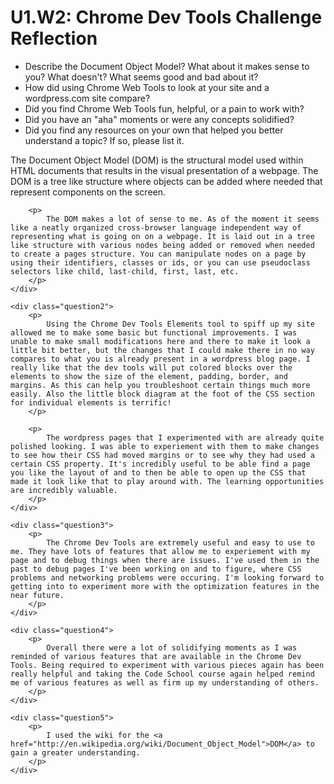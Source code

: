 # U1.W2: Chrome Dev Tools Challenge Reflection

<div class="questions">
	<ul>
		<li>Describe the Document Object Model? What about it makes sense to you? What doesn't? What seems good and bad about it?</li>
		<li>How did using Chrome Web Tools to look at your site and a wordpress.com site compare?</li>
		<li>Did you find Chrome Web Tools fun, helpful, or a pain to work with?</li>
		<li>Did you have an "aha" moments or were any concepts solidified?</li>
		<li>Did you find any resources on your own that helped you better understand a topic? If so, please list it.</li>
	</ul>
</div>

<div class="answers">
	<div class="question1">
		<p>
			The Document Object Model (DOM) is the structural model used within HTML documents that results in the visual presentation of a webpage. The DOM is a tree like structure where objects can be added where needed that represent components on the screen. 
		</p>

		<p>
			The DOM makes a lot of sense to me. As of the moment it seems like a neatly organized cross-browser language independent way of representing what is going on on a webpage. It is laid out in a tree like structure with various nodes being added or removed when needed to create a pages structure. You can manipulate nodes on a page by using their identifiers, classes or ids, or you can use pseudoclass selectors like child, last-child, first, last, etc. 
		</p>
	</div>

	<div class="question2">
		<p>
			Using the Chrome Dev Tools Elements tool to spiff up my site allowed me to make some basic but functional improvements. I was unable to make small modifications here and there to make it look a little bit better, but the changes that I could make there in no way compares to what you is already present in a wordpress blog page. I really like that the dev tools will put colored blocks over the elements to show the size of the element, padding, border, and margins. As this can help you troubleshoot certain things much more easily. Also the little block diagram at the foot of the CSS section for individual elements is terrific!
		</p>

		<p>
			The wordpress pages that I experimented with are already quite polished looking. I was able to experiement with them to make changes to see how their CSS had moved margins or to see why they had used a certain CSS property. It's incredibly useful to be able find a page you like the layout of and to then be able to open up the CSS that made it look like that to play around with. The learning opportunities are incredibly valuable. 
		</p>
	</div>

	<div class="question3">
		<p>
			The Chrome Dev Tools are extremely useful and easy to use to me. They have lots of features that allow me to experiement with my page and to debug things when there are issues. I've used them in the past to debug pages I've been working on and to figure, where CSS problems and networking problems were occuring. I'm looking forward to getting into to experiment more with the optimization features in the near future.
		</p>
	</div>

	<div class="question4">
		<p>
			Overall there were a lot of solidifying moments as I was reminded of various features that are available in the Chrome Dev Tools. Being required to experiment with various pieces again has been really helpful and taking the Code School course again helped remind me of various features as well as firm up my understanding of others. 
		</p>
	</div>

	<div class="question5">
		<p>
			I used the wiki for the <a href="http://en.wikipedia.org/wiki/Document_Object_Model">DOM</a> to gain a greater understanding.  
		</p>
	</div>
</div>